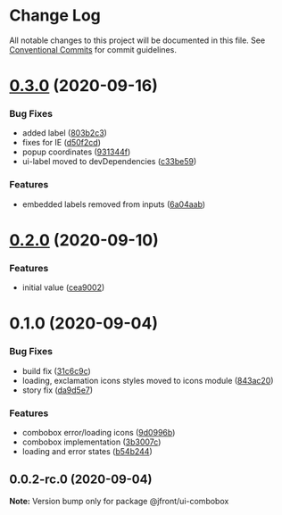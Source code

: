 # Change Log

All notable changes to this project will be documented in this file.
See [Conventional Commits](https://conventionalcommits.org) for commit guidelines.

# [0.3.0](https://github.com/Jepria/jfront-ui/compare/@jfront/ui-combobox@0.2.0...@jfront/ui-combobox@0.3.0) (2020-09-16)


### Bug Fixes

* added label ([803b2c3](https://github.com/Jepria/jfront-ui/commit/803b2c3a4354464fce70f90f8ded32aa414107d4))
* fixes for IE ([d50f2cd](https://github.com/Jepria/jfront-ui/commit/d50f2cd300082525a13371d87349790067f19768))
* popup coordinates ([931344f](https://github.com/Jepria/jfront-ui/commit/931344f3b127bbf8be2aa9d6190925aa1e84843e))
* ui-label moved to devDependencies ([c33be59](https://github.com/Jepria/jfront-ui/commit/c33be596df218b1b72f367aa330f4bf75df4e665))


### Features

* embedded labels removed from inputs ([6a04aab](https://github.com/Jepria/jfront-ui/commit/6a04aab0fdf5da0948a6adf6181a6fdd43234eec))





# [0.2.0](https://github.com/Jepria/jfront-ui/compare/@jfront/ui-combobox@0.1.0...@jfront/ui-combobox@0.2.0) (2020-09-10)


### Features

* initial value ([cea9002](https://github.com/Jepria/jfront-ui/commit/cea9002115531ba7deb3179830aa904c52166bbd))





# 0.1.0 (2020-09-04)


### Bug Fixes

* build fix ([31c6c9c](https://github.com/Jepria/jfront-ui/commit/31c6c9c56fce44f191bd4edb766839c0699ca2c5))
* loading, exclamation icons styles moved to icons module ([843ac20](https://github.com/Jepria/jfront-ui/commit/843ac20c8ac3194e87916938c8586af10a08ca97))
* story fix ([da9d5e7](https://github.com/Jepria/jfront-ui/commit/da9d5e7c51ec95aedf8516699c3fef919d9c6da6))


### Features

* combobox error/loading icons ([9d0996b](https://github.com/Jepria/jfront-ui/commit/9d0996b1e4ae3547fe672922778eea3bec46addb))
* combobox implementation ([3b3007c](https://github.com/Jepria/jfront-ui/commit/3b3007c19452253c27b318e0cec231230d4457ea))
* loading and error states ([b54b244](https://github.com/Jepria/jfront-ui/commit/b54b2441655edbc3adce075a0de61ebd0e3d75b7))





## 0.0.2-rc.0 (2020-09-04)

**Note:** Version bump only for package @jfront/ui-combobox
